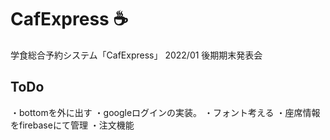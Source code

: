 # CafExpress :coffee:

学食総合予約システム「CafExpress」
2022/01 後期期末発表会

## ToDo
・bottomを外に出す
・googleログインの実装。
・フォント考える
・座席情報をfirebaseにて管理
・注文機能
